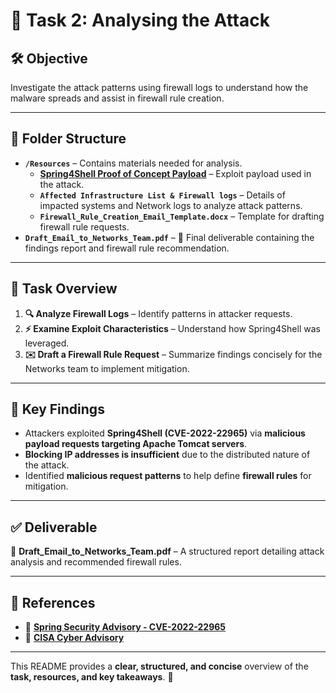 # ****🚀 Task 2: Analysing the Attack****

## ****🛠 Objective****  
Investigate the attack patterns using firewall logs to understand how the malware spreads and assist in firewall rule creation.  

---

## ****📂 Folder Structure****  
- **`/Resources`** – Contains materials needed for analysis.  
  - ****[Spring4Shell Proof of Concept Payload](https://github.com/craig/SpringCore0day/blob/main/exp.py)**** – Exploit payload used in the attack.  
  - **`Affected Infrastructure List & Firewall logs`** – Details of impacted systems and Network logs to analyze attack patterns. 
  - **`Firewall_Rule_Creation_Email_Template.docx`** – Template for drafting firewall rule requests.  
- **`Draft_Email_to_Networks_Team.pdf`** – 📄 Final deliverable containing the findings report and firewall rule recommendation.  

---

## ****📄 Task Overview****  
1. ****🔍 Analyze Firewall Logs**** – Identify patterns in attacker requests.  
2. ****⚡ Examine Exploit Characteristics**** – Understand how Spring4Shell was leveraged.  
3. ****✉️ Draft a Firewall Rule Request**** – Summarize findings concisely for the Networks team to implement mitigation.  

---

## ****📌 Key Findings****  
- Attackers exploited ****Spring4Shell (CVE-2022-22965)**** via ****malicious payload requests targeting Apache Tomcat servers****.  
- ****Blocking IP addresses is insufficient**** due to the distributed nature of the attack.  
- Identified ****malicious request patterns**** to help define ****firewall rules**** for mitigation.  

---

## ****✅ Deliverable****  
📄 ****Draft_Email_to_Networks_Team.pdf**** – A structured report detailing attack analysis and recommended firewall rules.  

---

## ****🔗 References****  
- 🔗 ****[Spring Security Advisory - CVE-2022-22965](https://spring.io/security/cve-2022-22965)****  
- 🔗 ****[CISA Cyber Advisory](https://www.cisa.gov/news-events/alerts/2022/04/01/spring-releases-security-updates-addressing-spring4shell-and-spring)****  

---

This README provides a ****clear, structured, and concise**** overview of the ****task, resources, and key takeaways****. 🚀
